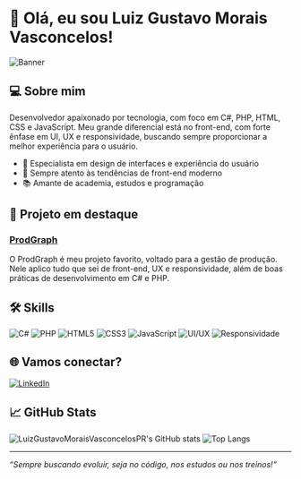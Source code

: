 # 👋 Olá, eu sou Luiz Gustavo Morais Vasconcelos!

![Banner]([https://ibb.co/N8DYvHs]) <!-- Substitua pelo link de um banner, se quiser -->

## 💻 Sobre mim

Desenvolvedor apaixonado por tecnologia, com foco em C#, PHP, HTML, CSS e JavaScript. Meu grande diferencial está no front-end, com forte ênfase em UI, UX e responsividade, buscando sempre proporcionar a melhor experiência para o usuário.

- 🎨 Especialista em design de interfaces e experiência do usuário
- 🔎 Sempre atento às tendências de front-end moderno
- 📚 Amante de academia, estudos e programação

## 🚀 Projeto em destaque

### [ProdGraph](https://github.com/DjefferBP/producaoCRUD)
O ProdGraph é meu projeto favorito, voltado para a gestão de produção. Nele aplico tudo que sei de front-end, UX e responsividade, além de boas práticas de desenvolvimento em C# e PHP.

## 🛠️ Skills
![C#](https://img.shields.io/badge/C%23-239120?style=flat-square&logo=c-sharp&logoColor=white)
![PHP](https://img.shields.io/badge/PHP-777BB4?style=flat-square&logo=php&logoColor=white)
![HTML5](https://img.shields.io/badge/HTML5-E34F26?style=flat-square&logo=html5&logoColor=white)
![CSS3](https://img.shields.io/badge/CSS3-1572B6?style=flat-square&logo=css3&logoColor=white)
![JavaScript](https://img.shields.io/badge/JavaScript-F7DF1E?style=flat-square&logo=javascript&logoColor=black)
![UI/UX](https://img.shields.io/badge/UI%2FUX-25D366?style=flat-square)
![Responsividade](https://img.shields.io/badge/Responsividade-ff69b4?style=flat-square)

## 🌐 Vamos conectar?
[![LinkedIn](https://img.shields.io/badge/LinkedIn-blue?style=flat-square&logo=linkedin&logoColor=white)](https://br.linkedin.com/in/luiz-gustavo-morais-vasconcelos-06770330b)

## 📈 GitHub Stats

![LuizGustavoMoraisVasconcelosPR's GitHub stats](https://github-readme-stats.vercel.app/api?username=LuizGustavoMoraisVasconcelosPR&show_icons=true&theme=dracula)
![Top Langs](https://github-readme-stats.vercel.app/api/top-langs/?username=LuizGustavoMoraisVasconcelosPR&layout=compact&theme=dracula)

---

*“Sempre buscando evoluir, seja no código, nos estudos ou nos treinos!”*
